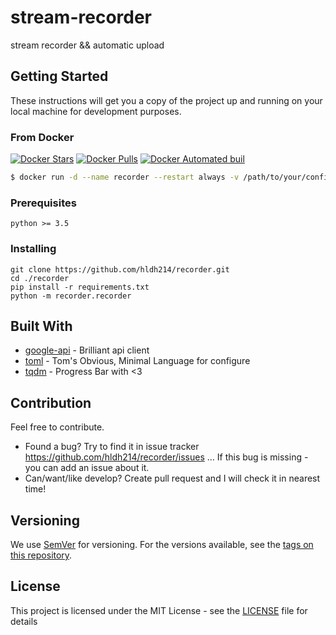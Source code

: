 # stream-recorder

stream recorder &amp;&amp; automatic upload

## Getting Started

These instructions will get you a copy of the project up and running on your local machine for development purposes.

### From Docker

[![Docker Stars](https://img.shields.io/docker/stars/hldh214/recorder.svg)](https://hub.docker.com/r/hldh214/recorder/)
[![Docker Pulls](https://img.shields.io/docker/pulls/hldh214/recorder.svg)](https://hub.docker.com/r/hldh214/recorder/)
[![Docker Automated buil](https://img.shields.io/docker/automated/hldh214/recorder.svg)](https://hub.docker.com/r/hldh214/recorder/)

``` sh
$ docker run -d --name recorder --restart always -v /path/to/your/config.toml:/app/config.toml -v /path/to/your/videos:/app/videos hldh214/recorder
```

### Prerequisites

```
python >= 3.5
```

### Installing

```
git clone https://github.com/hldh214/recorder.git
cd ./recorder
pip install -r requirements.txt
python -m recorder.recorder
```

## Built With

* [google-api](https://github.com/googleapis/google-api-python-client) - Brilliant api client
* [toml](https://github.com/toml-lang/toml) - Tom's Obvious, Minimal Language for configure
* [tqdm](https://github.com/tqdm/tqdm) - Progress Bar with <3

## Contribution

Feel free to contribute.

* Found a bug? Try to find it in issue tracker https://github.com/hldh214/recorder/issues ... If this bug is missing - you can add an issue about it.
* Can/want/like develop? Create pull request and I will check it in nearest time!

## Versioning

We use [SemVer](http://semver.org/) for versioning. For the versions available, see the [tags on this repository](https://github.com/hldh214/recorder/tags). 

## License

This project is licensed under the MIT License - see the [LICENSE](LICENSE) file for details

